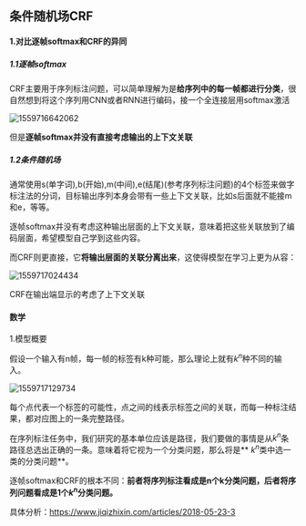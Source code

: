 ## 条件随机场CRF

#### 1.对比逐帧softmax和CRF的异同

##### 1.1逐帧softmax

CRF主要用于序列标注问题，可以简单理解为是**给序列中的每一帧都进行分类**，很自然想到将这个序列用CNN或者RNN进行编码，接一个全连接层用softmax激活

![1559716642062](C:\Users\Administrator\AppData\Roaming\Typora\typora-user-images\1559716642062.png)

但是**逐帧softmax并没有直接考虑输出的上下文关联**

##### 1.2条件随机场

通常使用s(单字词),b(开始),m(中间),e(结尾)(参考序列标注问题)的4个标签来做字标注法的分词，目标输出序列本身会带有一些上下文关联，比如s后面就不能接m和e，等等。

逐帧softmax并没有考虑这种输出层面的上下文关联，意味着把这些关联放到了编码层面，希望模型自己学到这些内容。

而CRF则更直接，它**将输出层面的关联分离出来**，这使得模型在学习上更为从容：

![1559717024434](C:\Users\Administrator\AppData\Roaming\Typora\typora-user-images\1559717024434.png)

CRF在输出端显示的考虑了上下文关联

#### 数学

1.模型概要

假设一个输入有n帧，每一帧的标签有k种可能，那么理论上就有$k^n$种不同的输入。

![1559717129734](C:\Users\Administrator\AppData\Roaming\Typora\typora-user-images\1559717129734.png)

每个点代表一个标签的可能性，点之间的线表示标签之间的关联，而每一种标注结果，都对应图上的一条完整路径。

在序列标注任务中，我们研究的基本单位应该是路径，我们要做的事情是从$k^n$条路径总选出正确的一条。意味着将它视为一个分类问题，那么将是** $k^n$类中选一类的分类问题**。

逐帧softmax和CRF的根本不同：**前者将序列标注看成是n个k分类问题，后者将序列问题看成是1个$k^n$分类问题。**

具体分析：<https://www.jiqizhixin.com/articles/2018-05-23-3>

